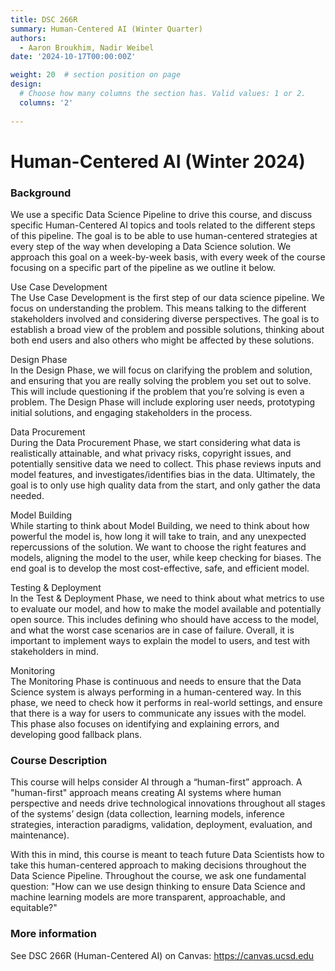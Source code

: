 ```yaml
---
title: DSC 266R
summary: Human-Centered AI (Winter Quarter)
authors: 
  - Aaron Broukhim, Nadir Weibel
date: '2024-10-17T00:00:00Z'

weight: 20  # section position on page
design:
  # Choose how many columns the section has. Valid values: 1 or 2.
  columns: '2'
  
---
```

# Human-Centered AI (Winter 2024)

### Background
We use a specific Data Science Pipeline to drive this course, and discuss specific Human-Centered AI topics and tools related to the different steps of this pipeline. The goal is to be able to use human-centered strategies at every step of the way when developing a Data Science solution. We approach this goal on a week-by-week basis, with every week of the course focusing on a specific part of the pipeline as we outline it below. 

Use Case Development<br>
The Use Case Development is the first step of our data science pipeline. We focus on understanding the problem. This means talking to the different stakeholders involved and considering diverse perspectives. The goal is to establish a broad view of the problem and possible solutions, thinking about both end users and also others who might be affected by these solutions.

Design Phase	<br>
In the Design Phase, we will focus on clarifying the problem and solution, and ensuring that you are really solving the problem you set out to solve. This will include questioning if the problem that you’re solving is even a problem. The Design Phase will include exploring user needs, prototyping initial solutions, and engaging stakeholders in the process.

Data Procurement 	<br>
During the Data Procurement Phase, we start considering what data is realistically attainable, and what privacy risks, copyright issues, and potentially sensitive data we need to collect. This phase reviews inputs and model features, and investigates/identifies bias in the data. Ultimately, the goal is to only use high quality data from the start, and only gather the data needed.

Model Building	<br>
While starting to think about Model Building, we need to think about how powerful the model is, how long it will take to train, and any unexpected repercussions of the solution. We want to choose the right features and models, aligning the model to the user, while keep checking for biases. The end goal is to develop the most cost-effective, safe, and efficient model.

Testing & Deployment	<br>
In the Test & Deployment Phase, we need to think about what metrics to use to evaluate our model, and how to make the model available and potentially open source. This includes defining who should have access to the model, and what the worst case scenarios are in case of failure. Overall, it is important to implement ways to explain the model to users, and test with stakeholders in mind.

Monitoring 	<br>
The Monitoring Phase is continuous and needs to ensure that the Data Science system is always performing in a human-centered way. In this phase, we need to check how it performs in real-world settings, and ensure that there is a way for users to communicate any issues with the model. This phase also focuses on identifying and explaining errors, and developing good fallback plans.


### Course Description
This course will helps consider AI through a “human-first” approach. A "human-first" approach means creating AI systems where human perspective and needs drive technological innovations throughout all stages of the systems’ design (data collection, learning models, inference strategies, interaction paradigms, validation, deployment, evaluation, and maintenance).

With this in mind, this course is meant to teach future Data Scientists how to take this human-centered approach to making decisions throughout the Data Science Pipeline. Throughout the course, we ask one fundamental question: "How can we use design thinking to ensure Data Science and machine learning models are more transparent, approachable, and equitable?"


### More information
See DSC 266R (Human-Centered AI) on Canvas: https://canvas.ucsd.edu
